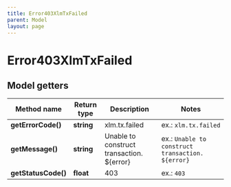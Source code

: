 ```yaml
---
title: Error403XlmTxFailed
parent: Model
layout: page
---
```


# Error403XlmTxFailed

## Model getters

Method name | Return type | Description | Notes
------------ | ------------- | ------------- | -------------
**getErrorCode()** | **string** | xlm.tx.failed | ex.: `xlm.tx.failed`
**getMessage()** | **string** | Unable to construct transaction. ${error} | ex.: `Unable to construct transaction. ${error}`
**getStatusCode()** | **float** | 403 | ex.: `403`

